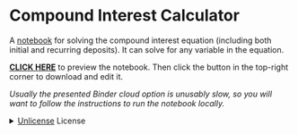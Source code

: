 # Compound Interest Calculator

A [notebook](https://plutojl.org/) for solving the compound interest equation
(including both initial and recurring deposits).
It can solve for any variable in the equation.


**[CLICK HERE](https://nathanrboyer.github.io/CompoundInterestCalculator.jl/)**
to preview the notebook.
Then click the button in the top-right corner to download and edit it.

*Usually the presented Binder cloud option is unusably slow,
so you will want to follow the instructions to run the notebook locally.*

<details>
<summary><a href="https://unlicense.org"> Unlicense</a> License</summary>

```
This is free and unencumbered software released into the public domain.

Anyone is free to copy, modify, publish, use, compile, sell, or
distribute this software, either in source code form or as a compiled
binary, for any purpose, commercial or non-commercial, and by any
means.

In jurisdictions that recognize copyright laws, the author or authors
of this software dedicate any and all copyright interest in the
software to the public domain. We make this dedication for the benefit
of the public at large and to the detriment of our heirs and
successors. We intend this dedication to be an overt act of
relinquishment in perpetuity of all present and future rights to this
software under copyright law.

THE SOFTWARE IS PROVIDED "AS IS", WITHOUT WARRANTY OF ANY KIND,
EXPRESS OR IMPLIED, INCLUDING BUT NOT LIMITED TO THE WARRANTIES OF
MERCHANTABILITY, FITNESS FOR A PARTICULAR PURPOSE AND NONINFRINGEMENT.
IN NO EVENT SHALL THE AUTHORS BE LIABLE FOR ANY CLAIM, DAMAGES OR
OTHER LIABILITY, WHETHER IN AN ACTION OF CONTRACT, TORT OR OTHERWISE,
ARISING FROM, OUT OF OR IN CONNECTION WITH THE SOFTWARE OR THE USE OR
OTHER DEALINGS IN THE SOFTWARE.

For more information, please refer to <https://unlicense.org>
```
</details>
